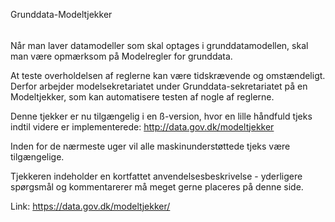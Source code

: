 Grunddata-Modeltjekker
######

Når man laver datamodeller som skal optages i grunddatamodellen, skal man være opmærksom på Modelregler for grunddata.

At teste overholdelsen af reglerne kan være tidskrævende og omstændeligt. Derfor arbejder modelsekretariatet under Grunddata-sekretariatet på en Modeltjekker, som kan automatisere testen af nogle af reglerne.

Denne tjekker er nu tilgængelig i en ß-version, hvor en lille håndfuld tjeks indtil videre er implementerede: http://data.gov.dk/modeltjekker

Inden for de nærmeste uger vil alle maskinunderstøttede tjeks være tilgængelige.

Tjekkeren indeholder en kortfattet anvendelsesbeskrivelse - yderligere spørgsmål og kommentarerer må meget gerne placeres på denne side.

Link: https://data.gov.dk/modeltjekker/
